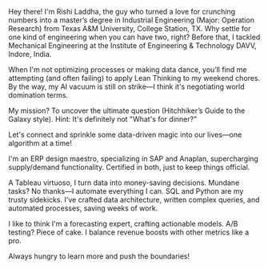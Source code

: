 Hey there! I'm Rishi Laddha, the guy who turned a love for crunching numbers into a master’s degree in Industrial Engineering (Major: Operation Research) from Texas A&M University, College Station, TX. Why settle for one kind of engineering when you can have two, right? Before that, I tackled Mechanical Engineering at the Institute of Engineering & Technology DAVV, Indore, India.

When I'm not optimizing processes or making data dance, you’ll find me attempting (and often failing) to apply Lean Thinking to my weekend chores. By the way, my AI vacuum is still on strike—I think it's negotiating world domination terms.

My mission? To uncover the ultimate question (Hitchhiker’s Guide to the Galaxy style). Hint: It's definitely not "What's for dinner?"

Let's connect and sprinkle some data-driven magic into our lives—one algorithm at a time!

I'm an ERP design maestro, specializing in SAP and Anaplan, supercharging supply/demand functionality. Certified in both, just to keep things official.

A Tableau virtuoso, I turn data into money-saving decisions. Mundane tasks? No thanks—I automate everything I can. SQL and Python are my trusty sidekicks. I've crafted data architecture, written complex queries, and automated processes, saving weeks of work.

I like to think I'm a forecasting expert, crafting actionable models. A/B testing? Piece of cake. I balance revenue boosts with other metrics like a pro.

Always hungry to learn more and push the boundaries!
